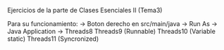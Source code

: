 Ejercicios de la parte de Clases Esenciales II (Tema3)


Para su funcionamiento:
	-> Boton derecho en src/main/java
	-> Run As
	-> Java Application
	-> 	Threads8
		Threads9 (Runnable)
		Threads10 (Variable static)
		Threads11 (Syncronized)
		